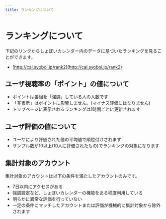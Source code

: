 ```yaml
---
title: ランキングについて
---
```


# ランキングについて

下記のリンクからしょぼいカレンダー内のデータに基づいたランキングを見ることができます。

-   [http://cal.syoboi.jp/rank2](http://cal.syoboi.jp/rank2)



## ユーザ視聴率の「ポイント」の値について

-   ポイントは番組を「強調」している人の人数です
-   「非表示」はポイントに影響しません。(マイナス評価にはなりません)
-   トップページに表示されるランキングは1時間ごとに更新されます



## ユーザ評価の値について

-   ユーザにより評価された値の平均値で順位付けされます
-   サンプル数が10以上(10人に評価されたもの)でランキングの対象になります



## 集計対象のアカウント

集計対象のアカウントは以下の条件を満たしたアカウントのみです。

-   7日以内にアクセスがある
-   強調設定など、しょぼいカレンダーの機能をある程度利用している
-   明らかに異常な評価を行っていない
-   一定の条件にマッチしたアカウントまたは評価が機械的に集計対象から除外されます
